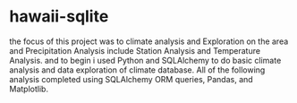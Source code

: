# hawaii-sqlite
the focus of this project was to climate analysis and Exploration on the area and Precipitation Analysis
include Station Analysis and Temperature Analysis.
and to begin i used Python and SQLAlchemy to do basic climate analysis and data exploration of 
climate database. All of the following analysis completed using SQLAlchemy ORM queries, Pandas, and Matplotlib.
